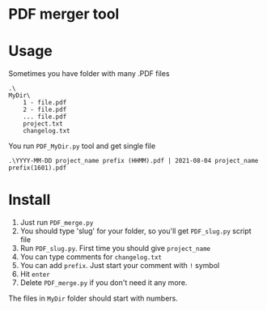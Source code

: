 # PDF merger tool

# Usage

Sometimes you have folder with many .PDF files

```
.\
MyDir\
	1 - file.pdf
	2 - file.pdf
	... file.pdf
	project.txt
	changelog.txt
```

You run `PDF_MyDir.py` tool and get single file

```
.\YYYY-MM-DD project_name prefix (HHMM).pdf | 2021-08-04 project_name prefix(1601).pdf
```

# Install

1. Just run `PDF_merge.py`
2. You should type 'slug' for your folder, so you'll get `PDF_slug.py` script file
3. Run `PDF_slug.py`. First time you should give `project_name`
4. You can type comments for `changelog.txt`
5. You can add `prefix`. Just start your comment with `!` symbol
6. Hit `enter`
7. Delete `PDF_merge.py` if you don't need it any more.

The files in `MyDir` folder should start with numbers.
